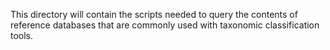 This directory will contain the scripts needed to query the contents of reference databases that are commonly used with taxonomic classification tools.
